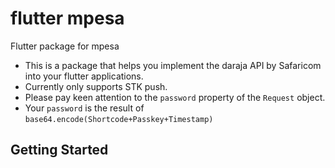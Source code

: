 # flutter mpesa

Flutter package for mpesa



* This is a package that helps you implement the daraja API by Safaricom into your flutter applications.
* Currently only supports STK push. 
* Please pay keen attention to the `password` property of the `Request` object.
* Your `password` is the result of `base64.encode(Shortcode+Passkey+Timestamp)`


## Getting Started
